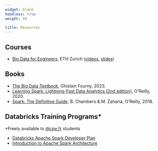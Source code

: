 ```yaml
---
widget: blank
headless: true
weight: 50

title: Resources
---
```


<!--

### Login Portals
* [AWS Academy Login Portal](http://awsacademy.instructure.com/)
* [Databricks Community Edition](http://community.cloud.databricks.com/)
-->

## Courses

* [Big Data for Engineers](https://www.vorlesungen.ethz.ch/Vorlesungsverzeichnis/lerneinheit.view?semkez=2022S&ansicht=KATALOGDATEN&lerneinheitId=158903&lang=en), ETH Zurich ([videos](https://youtube.com/playlist?list=PLs5KPrcFtb0VFulL1SbviJBIMi9pDKYZ2), [slides](https://systems.ethz.ch/education/courses/2021-autumn/big-data.html))

## Books

* [The Big Data Textbook](https://ghislainfourny.github.io/big-data-textbook/), Ghislain Fourny, 2023.
* [Learning Spark: Lightning-Fast Data Analytics (2nd edition)](https://pages.databricks.com/rs/094-YMS-629/images/LearningSpark2.0.pdf), O'Reilly, 2020.
* [Spark: The Definitive Guide](https://www.oreilly.com/library/view/spark-the-definitive/9781491912201/), B. Chambers & M. Zaharia, O'Reilly, 2018.

## Databricks Training Programs*

*Freely available to [@cpe.fr](@cpe.fr) students

* [Databricks Apache Spark Developer Plan](https://customer-academy.databricks.com/learn/learning_plan/view/160/apache-spark-developer-learning-plan)
* [Introduction to Apache Spark Architecture](https://customer-academy.databricks.com/learn/course/112/introduction-to-apache-spark-architecture)


